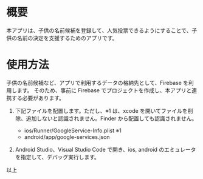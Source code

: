 # 概要

本アプリは、子供の名前候補を登録して、人気投票できるようにすることで、子供の名前の決定を支援するためのアプリです。

# 使用方法

子供の名前候補など、アプリで利用するデータの格納先として、Firebase を利用します。
そのため、事前に Firebase でプロジェクトを作成し、本アプリと連携する必要があります。

1. 下記ファイルを配置します。ただし、※1 は、xcode を開いてファイルを削除、追加しないと認識されません。Finder から配置しても認識されません。

   - ios/Runner/GoogleService-Info.plist ※1
   - android/app/google-services.json

2. Android Studio、Visual Studio Code で開き、ios, android のエミュレータを指定して、デバッグ実行します。

以上
